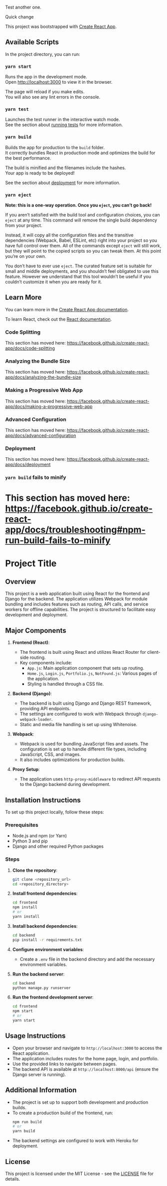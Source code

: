 Test another one.

Quick change

This project was bootstrapped with [Create React App](https://github.com/facebook/create-react-app).

## Available Scripts

In the project directory, you can run:

### `yarn start`

Runs the app in the development mode.<br />
Open [http://localhost:3000](http://localhost:3000) to view it in the browser.

The page will reload if you make edits.<br />
You will also see any lint errors in the console.

### `yarn test`

Launches the test runner in the interactive watch mode.<br />
See the section about [running tests](https://facebook.github.io/create-react-app/docs/running-tests) for more information.

### `yarn build`

Builds the app for production to the `build` folder.<br />
It correctly bundles React in production mode and optimizes the build for the best performance.

The build is minified and the filenames include the hashes.<br />
Your app is ready to be deployed!

See the section about [deployment](https://facebook.github.io/create-react-app/docs/deployment) for more information.

### `yarn eject`

**Note: this is a one-way operation. Once you `eject`, you can’t go back!**

If you aren’t satisfied with the build tool and configuration choices, you can `eject` at any time. This command will remove the single build dependency from your project.

Instead, it will copy all the configuration files and the transitive dependencies (Webpack, Babel, ESLint, etc) right into your project so you have full control over them. All of the commands except `eject` will still work, but they will point to the copied scripts so you can tweak them. At this point you’re on your own.

You don’t have to ever use `eject`. The curated feature set is suitable for small and middle deployments, and you shouldn’t feel obligated to use this feature. However we understand that this tool wouldn’t be useful if you couldn’t customize it when you are ready for it.

## Learn More

You can learn more in the [Create React App documentation](https://facebook.github.io/create-react-app/docs/getting-started).

To learn React, check out the [React documentation](https://reactjs.org/).

### Code Splitting

This section has moved here: https://facebook.github.io/create-react-app/docs/code-splitting

### Analyzing the Bundle Size

This section has moved here: https://facebook.github.io/create-react-app/docs/analyzing-the-bundle-size

### Making a Progressive Web App

This section has moved here: https://facebook.github.io/create-react-app/docs/making-a-progressive-web-app

### Advanced Configuration

This section has moved here: https://facebook.github.io/create-react-app/docs/advanced-configuration

### Deployment

This section has moved here: https://facebook.github.io/create-react-app/docs/deployment

### `yarn build` fails to minify

This section has moved here: https://facebook.github.io/create-react-app/docs/troubleshooting#npm-run-build-fails-to-minify
=======
# Project Title

## Overview

This project is a web application built using React for the frontend and Django for the backend. The application utilizes Webpack for module bundling and includes features such as routing, API calls, and service workers for offline capabilities. The project is structured to facilitate easy development and deployment.

## Major Components

1. **Frontend (React)**: 
    - The frontend is built using React and utilizes React Router for client-side routing.
    - Key components include:
        - `App.js`: Main application component that sets up routing.
        - `Home.js`, `Login.js`, `Portfolio.js`, `NotFound.js`: Various pages of the application.
        - Styling is handled through a CSS file.

2. **Backend (Django)**:
    - The backend is built using Django and Django REST framework, providing API endpoints.
    - The settings are configured to work with Webpack through `django-webpack-loader`.
    - Static and media file handling is set up using Whitenoise.

3. **Webpack**:
    - Webpack is used for bundling JavaScript files and assets. The configuration is set up to handle different file types, including JavaScript, CSS, and images.
    - It also includes optimizations for production builds.

4. **Proxy Setup**:
    - The application uses `http-proxy-middleware` to redirect API requests to the Django backend during development.

## Installation Instructions

To set up this project locally, follow these steps:

### Prerequisites
- Node.js and npm (or Yarn)
- Python 3 and pip
- Django and other required Python packages

### Steps

1. **Clone the repository**:
    ```bash
    git clone <repository_url>
    cd <repository_directory>
    ```

2. **Install frontend dependencies**:
    ```bash
    cd frontend
    npm install
    # or
    yarn install
    ```

3. **Install backend dependencies**:
    ```bash
    cd backend
    pip install -r requirements.txt
    ```

4. **Configure environment variables**:
    - Create a `.env` file in the backend directory and add the necessary environment variables.
  
5. **Run the backend server**:
    ```bash
    cd backend
    python manage.py runserver
    ```

6. **Run the frontend development server**:
    ```bash
    cd frontend
    npm start
    # or
    yarn start
    ```

## Usage Instructions

- Open your browser and navigate to `http://localhost:3000` to access the React application.
- The application includes routes for the home page, login, and portfolio.
- Use the provided links to navigate between pages.
- The backend API is available at `http://localhost:8000/api` (ensure the Django server is running).

## Additional Information

- The project is set up to support both development and production builds.
- To create a production build of the frontend, run:
    ```bash
    npm run build
    # or
    yarn build
    ```
- The backend settings are configured to work with Heroku for deployment.

## License

This project is licensed under the MIT License - see the [LICENSE](LICENSE) file for details.
